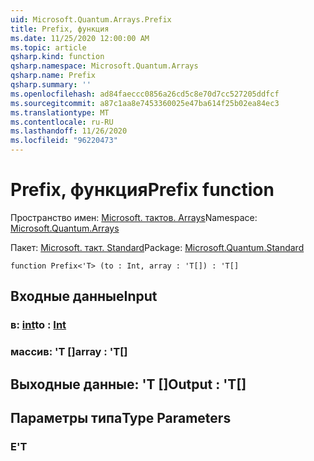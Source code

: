 ```yaml
---
uid: Microsoft.Quantum.Arrays.Prefix
title: Prefix, функция
ms.date: 11/25/2020 12:00:00 AM
ms.topic: article
qsharp.kind: function
qsharp.namespace: Microsoft.Quantum.Arrays
qsharp.name: Prefix
qsharp.summary: ''
ms.openlocfilehash: ad84faeccc0856a26cd5c8e70d7cc527205ddfcf
ms.sourcegitcommit: a87c1aa8e7453360025e47ba614f25b02ea84ec3
ms.translationtype: MT
ms.contentlocale: ru-RU
ms.lasthandoff: 11/26/2020
ms.locfileid: "96220473"
---
```

# <a name="prefix-function"></a><span data-ttu-id="e2ec2-102">Prefix, функция</span><span class="sxs-lookup"><span data-stu-id="e2ec2-102">Prefix function</span></span>

<span data-ttu-id="e2ec2-103">Пространство имен: [Microsoft. тактов. Arrays](xref:Microsoft.Quantum.Arrays)</span><span class="sxs-lookup"><span data-stu-id="e2ec2-103">Namespace: [Microsoft.Quantum.Arrays](xref:Microsoft.Quantum.Arrays)</span></span>

<span data-ttu-id="e2ec2-104">Пакет: [Microsoft. такт. Standard](https://nuget.org/packages/Microsoft.Quantum.Standard)</span><span class="sxs-lookup"><span data-stu-id="e2ec2-104">Package: [Microsoft.Quantum.Standard](https://nuget.org/packages/Microsoft.Quantum.Standard)</span></span>




```qsharp
function Prefix<'T> (to : Int, array : 'T[]) : 'T[]
```


## <a name="input"></a><span data-ttu-id="e2ec2-105">Входные данные</span><span class="sxs-lookup"><span data-stu-id="e2ec2-105">Input</span></span>

### <a name="to--int"></a><span data-ttu-id="e2ec2-106">в: [int](xref:microsoft.quantum.lang-ref.int)</span><span class="sxs-lookup"><span data-stu-id="e2ec2-106">to : [Int](xref:microsoft.quantum.lang-ref.int)</span></span>




### <a name="array--t"></a><span data-ttu-id="e2ec2-107">массив: 'T []</span><span class="sxs-lookup"><span data-stu-id="e2ec2-107">array : 'T[]</span></span>





## <a name="output--t"></a><span data-ttu-id="e2ec2-108">Выходные данные: 'T []</span><span class="sxs-lookup"><span data-stu-id="e2ec2-108">Output : 'T[]</span></span>



## <a name="type-parameters"></a><span data-ttu-id="e2ec2-109">Параметры типа</span><span class="sxs-lookup"><span data-stu-id="e2ec2-109">Type Parameters</span></span>

### <a name="t"></a><span data-ttu-id="e2ec2-110">Е</span><span class="sxs-lookup"><span data-stu-id="e2ec2-110">'T</span></span>

